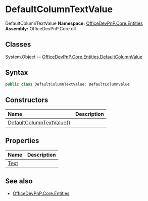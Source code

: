 # DefaultColumnTextValue
DefaultColumnTextValue
**Namespace:** [OfficeDevPnP.Core.Entities](OfficeDevPnP.Core.Entities.md)
**Assembly:** OfficeDevPnP.Core.dll
## Classes
System.Object
-- [OfficeDevPnP.Core.Entities.DefaultColumnValue](OfficeDevPnP.Core.Entities.DefaultColumnValue.md)
## Syntax
```C#
public class DefaultColumnTextValue: DefaultColumnValue
```
## Constructors
|**Name**|**Description**|
|:-----|:-----|
| [DefaultColumnTextValue()](DefaultColumnTextValueconstructor1details.md) | 
## Properties
|**Name**|**Description**|
|:-----|:-----|
| [Text](DefaultColumnTextValue.Text.md) | 
## See also
- [OfficeDevPnP.Core.Entities](OfficeDevPnP.Core.Entities.md)
